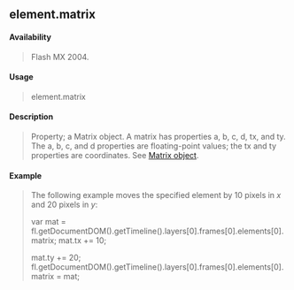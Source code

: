 ## element.matrix

#### Availability

> Flash MX 2004.

#### Usage

> element.matrix

#### Description

> Property; a Matrix object. A matrix has properties a, b, c, d, tx, and ty. The a, b, c, and d properties are floating-point values; the tx and ty properties are coordinates. See [Matrix object](#_bookmark725).

#### Example

> The following example moves the specified element by 10 pixels in *x* and 20 pixels in *y*:
>
> var mat = fl.getDocumentDOM().getTimeline().layers\[0\].frames\[0\].elements\[0\].matrix; mat.tx += 10;
>
> mat.ty += 20; fl.getDocumentDOM().getTimeline().layers\[0\].frames\[0\].elements\[0\].matrix = mat;
